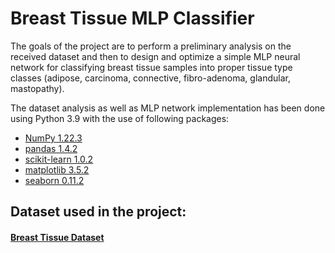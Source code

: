 # Breast Tissue MLP Classifier

The goals of the project are to perform a preliminary analysis on the received dataset and then to design and optimize a simple MLP neural network for classifying breast tissue samples into proper tissue type classes (adipose, carcinoma, connective, fibro-adenoma, glandular, mastopathy).

The dataset analysis as well as MLP network implementation has been done using Python 3.9 with the use of following packages:
- [NumPy 1.22.3](https://pypi.org/project/numpy/1.22.3/)
- [pandas 1.4.2](https://pypi.org/project/pandas/1.4.2/)
- [scikit-learn 1.0.2](https://pypi.org/project/scikit-learn/1.0.2/)
- [matplotlib 3.5.2](https://pypi.org/project/matplotlib/3.5.2/)
- [seaborn 0.11.2](https://pypi.org/project/seaborn/0.11.2/)

## Dataset used in the project:
#### [Breast Tissue Dataset](http://archive.ics.uci.edu/ml/datasets/Breast+Tissue)
